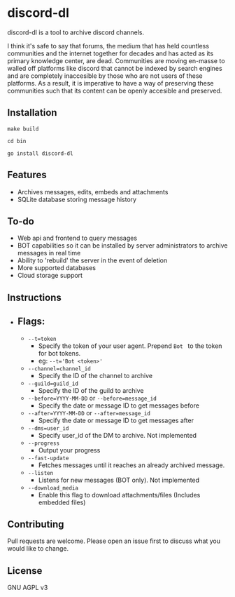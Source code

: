 # discord-dl

discord-dl is a tool to archive discord channels.  

I think it's safe to say that forums, the medium that has held countless communities and the internet together for decades and has acted as its primary knowledge center, are dead.  Communities are moving en-masse to walled off platforms like discord that cannot be indexed by search engines and are completely inaccesible by those who are not users of these platforms.  As a result, it is imperative to have a way of preserving these communities such that its content can be openly accesible and preserved. 

## Installation

```make build```

```cd bin```

```go install discord-dl```

## Features

- Archives messages, edits, embeds and attachments
- SQLite database storing message history

## To-do

- Web api and frontend to query messages
- BOT capabilities so it can be installed by server administrators to archive messages in real time
- Ability to 'rebuild' the server in the event of deletion
- More supported databases
- Cloud storage support

## Instructions

- ## Flags: 
    - `--t=token` 
        - Specify the token of your user agent.  Prepend `Bot ` to the token for bot tokens. 
        - eg: `--t='Bot <token>'`
    - `--channel=channel_id`
        - Specify the ID of the channel to archive
    - `--guild=guild_id`
        - Specify the ID of the guild to archive
    - `--before=YYYY-MM-DD` or `--before=message_id`
        - Specify the date or message ID to get messages before
    - `--after=YYYY-MM-DD` or `--after=message_id`
        - Specify the date or message ID to get messages after
    - `--dms=user_id`
        - Specify user_id of the DM to archive. Not implemented
    - `--progress`
        - Output your progress
    - `--fast-update`
        - Fetches messages until it reaches an already archived message.
    - `--listen`
        - Listens for new messages (BOT only). Not implemented
    - `--download_media`
        - Enable this flag to download attachments/files (Includes embedded files)

## Contributing
Pull requests are welcome. Please open an issue first to discuss what you would like to change.

## License
GNU AGPL v3